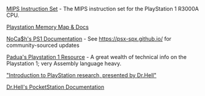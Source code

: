 [MIPS Instruction Set](https://app.box.com/s/5917337e62e9d034c6c1) - The MIPS instruction set for the PlayStation 1 R3000A CPU.

[Playstation Memory Map & Docs](http://www.elisanet.fi/6581/PSX/doc/Playstation_Hardware.pdf)

[NoCa$h's PS1 Documentation](https://problemkaputt.de/psx-spx.htm) - See https://psx-spx.github.io/ for community-sourced updates

[Padua's Playstation 1 Resource](http://web.archive.org/web/20170614051729/http://psx.padua.org/psxrul2.shtml) - A great wealth of technical info on the Playstation 1; very Assembly language heavy.

["Introduction to PlayStation research, presented by Dr.Hell"](http://drhell.web.fc2.com/ps1/)

[Dr.Hell's PocketStation Documentation](https://drhell.web.fc2.com/pocket/index.html)
